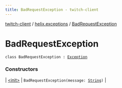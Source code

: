 ```yaml
---
title: BadRequestException - twitch-client
---
```


[twitch-client](../../index.html) / [helix.exceptions](../index.html) / [BadRequestException](./index.html)

# BadRequestException

`class BadRequestException : `[`Exception`](https://kotlinlang.org/api/latest/jvm/stdlib/kotlin/-exception/index.html)

### Constructors

| [&lt;init&gt;](-init-.html) | `BadRequestException(message: `[`String`](https://kotlinlang.org/api/latest/jvm/stdlib/kotlin/-string/index.html)`)` |

